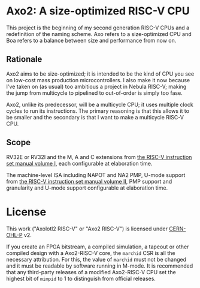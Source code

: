 # Axo2: A size-optimized RISC-V CPU
This project is the beginning of my second generation RISC-V CPUs and a redefinition of the naming scheme. Axo refers to a size-optimized CPU and Boa refers to a balance between size and performance from now on.

## Rationale
Axo2 aims to be size-optimized; it is intended to be the kind of CPU you see on low-cost mass production microcontrollers. I also make it now because I've taken on (as usual) too ambitious a project in Nebula RISC-V; making the jump from multicycle to pipelined to out-of-order is simply too fase.

Axo2, unlike its predecessor, will be a multicycle CPU; it uses multiple clock cycles to run its instructions. The primary reasoning is that this allows it to be smaller and the secondary is that I want to make a multicycle RISC-V CPU.

## Scope
RV32E or RV32I and the M, A and C extensions from [the RISC-V instruction set manual volume I](https://drive.google.com/file/d/1uviu1nH-tScFfgrovvFCrj7Omv8tFtkp/view?usp=drive_link), each configurable at elaboration time.

The machine-level ISA including NAPOT and NA2 PMP, U-mode support from [the RISC-V instruction set manual volume II](https://drive.google.com/file/d/17GeetSnT5wW3xNuAHI95-SI1gPGd5sJ_/view?usp=drive_link), PMP support and granularity and U-mode support configurable at elaboration time.

# License
This work ("Axolotl2 RISC-V" or "Axo2 RISC-V") is licensed under [CERN-OHL-P](https://cern-ohl.web.cern.ch/) v2.

If you create an FPGA bitstream, a compiled simulation, a tapeout or other compiled design with a Axo2-RISC-V core, the `marchid` CSR is all the necessary attribution. For this, the value of `marchid` must not be changed and it must be readable by software running in M-mode. It is recommended that any third-party releases of a modified Axo2-RISC-V CPU set the highest bit of `mimpid` to 1 to distinguish from official releases.
